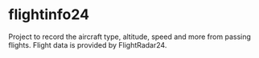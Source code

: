 # flightinfo24

Project to record the aircraft type, altitude, speed and more from passing flights.
Flight data is provided by FlightRadar24.
